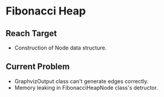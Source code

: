 # Fibonacci Heap

## Reach Target
-	Construction of Node data structure.

## Current Problem
-	GraphvizOutput class can't generate edges correctly.
-	Memory leaking in FibonacciHeapNode class's detructor.